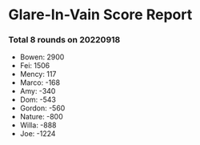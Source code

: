 # Glare-In-Vain Score Report
### Total 8 rounds on 20220918
- Bowen: 2900
- Fei: 1506
- Mency: 117
- Marco: -168
- Amy: -340
- Dom: -543
- Gordon: -560
- Nature: -800
- Willa: -888
- Joe: -1224
